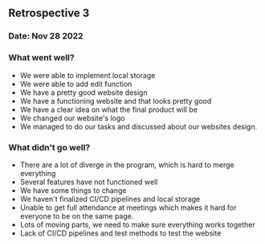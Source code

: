 ## Retrospective 3
### Date: Nov 28 2022
### What went well?
- We were able to implement local storage
- We were able to add edit function 
- We have a pretty good website design 
- We have a functioning website and that looks pretty good
- We have a clear idea on what the final product will be
- We changed our website's logo
- We managed to do our tasks and discussed about our websites design.
### What didn't go well?
- There are a lot of diverge in the program, which is hard to merge everything
- Several features have not functioned well
- We have some things to change
- We haven't finalized CI/CD pipelines and local storage
- Unable to get full attendance at meetings which makes it hard for everyone to be on the same page.
- Lots of moving parts, we need to make sure everything works together
- Lack of CI/CD pipelines and test methods to test the website
